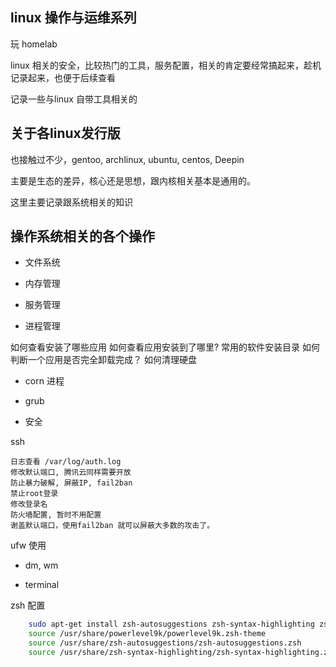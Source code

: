 
## linux 操作与运维系列 

玩 homelab 

linux 相关的安全，比较热门的工具，服务配置，相关的肯定要经常搞起来，趁机记录起来，也便于后续查看

记录一些与linux 自带工具相关的

## 关于各linux发行版

也接触过不少，gentoo, archlinux, ubuntu, centos, Deepin

主要是生态的差异，核心还是思想，跟内核相关基本是通用的。

这里主要记录跟系统相关的知识

## 操作系统相关的各个操作

- 文件系统

- 内存管理

- 服务管理

- 进程管理

如何查看安装了哪些应用
如何查看应用安装到了哪里? 常用的软件安装目录
如何判断一个应用是否完全卸载完成？
如何清理硬盘

- corn 进程

- grub

- 安全

ssh 

	日志查看 /var/log/auth.log
	修改默认端口, 腾讯云同样需要开放
	防止暴力破解, 屏蔽IP, fail2ban
	禁止root登录
	修改登录名
	防火墙配置, 暂时不用配置
	谢盖默认端口，使用fail2ban 就可以屏蔽大多数的攻击了。

ufw 使用


- dm, wm 

- terminal

zsh 配置

```sh
	sudo apt-get install zsh-autosuggestions zsh-syntax-highlighting zsh-theme-powerlevel9k
	source /usr/share/powerlevel9k/powerlevel9k.zsh-theme
	source /usr/share/zsh-autosuggestions/zsh-autosuggestions.zsh
	source /usr/share/zsh-syntax-highlighting/zsh-syntax-highlighting.zsh
```

